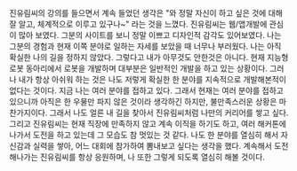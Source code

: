 진유림씨의 강의를 들으면서 계속 들었던 생각은 "와 정말 자신이 하고 싶은 것에 대해 잘 알고, 체계적으로 이루고 있구나~" 라는 것을 느꼈다. 
진유림씨는 웹/앱개발에 관심이 많아 보였다. 그분의 사이트를 보니 정말 이쁘고 디자인적 감각도 있어보였다. 나는 그분의 경험과 현재 이쪽 분야로 일하는 자세를 보았을 때 너무나 부러웠다. 나는 아직 확실한 나의 길을 정하지 않았다. 그렇다고 내가 아무것도 안한것은 아니다. 
현재 지능형 로봇 동아리에서 로봇을 개발하며 대부분은 일반적인 개발을 하고 있는 상황이다. 그러나 내가 항상 아쉬워 하는 것은 나도 저렇게 확실한 한 분야를 지속적으로 개발해본적이 없다는 것이다. 지금 나는 여러 분야를 접하고 있다. 그래서 현재는 여러 분야를 접하고 있으니까 아직은 한 우물만 파지 않은 것이라 생각하긴 하지만, 불만족스러운 상황은 마찬가지이다. 그래서 나도 얼른 내 길을 찾아서 진유림씨처럼 나만의 커리어를 쌓고 싶다. 
그리고 진유림씨는 현재 직장에 만족하지 않고 계속 이직을 하기도 하고, 여러 해커톤에 나가서 도전을 하고 있는데 그 모습도 참 멋있는 것 같다. 나도 한 분야를 열심히 해서 자신감과 실력을 쌓아, 어느 대회에 참가하여 뽐내보고 싶다는 생각을 했다. 계속해서 도전해나가는 진유림씨를 항상 응원하며, 나 또한 그렇게 되도록 열심히 해볼 것이다.